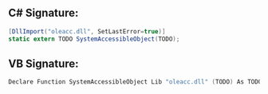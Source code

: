 
## C# Signature:
```cs
[DllImport("oleacc.dll", SetLastError=true)]
static extern TODO SystemAccessibleObject(TODO);
```

## VB Signature:
```cs
Declare Function SystemAccessibleObject Lib "oleacc.dll" (TODO) As TODO
```
